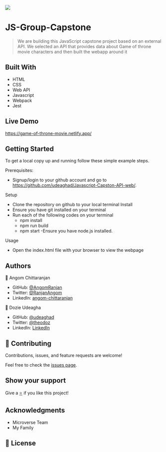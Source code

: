 [![](https://img.shields.io/badge/Microverse-Dozie%20Udeagha-blueviolet)](https://github.com/udeaghad)

# JS-Group-Capstone

>We are building this JavaScript capstone project based on an external API. We selected an API that provides data about Game of throne movie characters and then built the webapp around it

## Built With

- HTML
- CSS
- Web API
- Javascript
- Webpack
- Jest

## Live Demo

https://game-of-throne-movie.netlify.app/


## Getting Started

To get a local copy up and running follow these simple example steps.


Prerequisites: 
   - Signup/login to your github account and go to https://github.com/udeaghad/Javascript-Capston-API-web/.
   
Setup
   - Clone the repository on github to your local terminal
Install
   - Ensure you have git installed on your terminal
   - Run each of the following codes on your terminal
      -  npm install
      -  npm run build
      -  npm start
   -Ensure you have node.js installed.
  
Usage
   - Open the index.html file with your browser to view the webpage


## Authors

👤 Angom Chittaranjan

- GitHub: [@AngomRanjan](https://github.com/AngomRanjan)
- Twitter: [@RanjanAngom](https://twitter.com/RanjanAngom)
- LinkedIn: [angom-chittaranjan](https://linkedin.com/in/angom-chittaranjan)

👤 Dozie Udeagha

- GitHub: [@udeaghad](https://github.com/udeaghad)
- Twitter: [@theodoz](https://twitter.com/theodoz)
- LinkedIn: [LinkedIn](https://www.linkedin.com/in/dozie-udeagha/)

## 🤝 Contributing

Contributions, issues, and feature requests are welcome!

Feel free to check the [issues page](https://github.com/udeaghad/Javascript-Capston-API-web/issues).

## Show your support

Give a [⭐️](https://github.com/udeaghad/Javascript-Capston-API-web/stargazers) if you like this project!


## Acknowledgments
- Microverse Team
- My Family

## 📝 License

